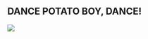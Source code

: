 ## DANCE POTATO BOY, DANCE!

![‎ ](https://i.postimg.cc/50WJkDq2/31456f04e7a05dd79b8874d59c54ddbc.gif)
<!--
**HOGHUNT/HOGHUNT** is a ✨ _special_ ✨ repository because its `README.md` (this file) appears on your GitHub profile.

Here are some ideas to get you started:

- 🔭 I’m currently working on ...
- 🌱 I’m currently learning ...
- 👯 I’m looking to collaborate on ...
- 🤔 I’m looking for help with ...
- 💬 Ask me about ...
- 📫 How to reach me: ...
- 😄 Pronouns: ...
- ⚡ Fun fact: ...
-->
